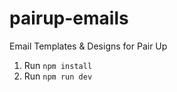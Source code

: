 # pairup-emails
Email Templates &amp; Designs for Pair Up

1. Run `npm install`
2. Run `npm run dev`